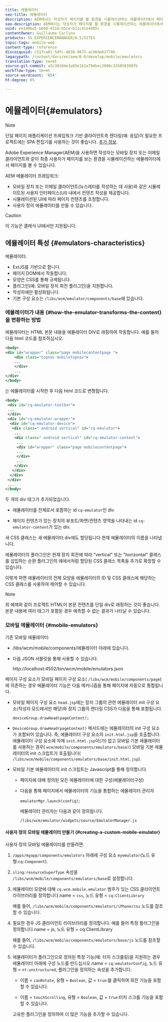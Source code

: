 ```yaml
---
title: 에뮬레이터
seo-title: 에뮬레이터
description: AEM에서는 작성자가 페이지를 볼 환경을 시뮬레이션하는 에뮬레이터에서 페이지를 볼 수 있습니다
seo-description: AEM에서는 작성자가 페이지를 볼 환경을 시뮬레이션하는 에뮬레이터에서 페이지를 볼 수 있습니다
uuid: ee1496a5-be68-4318-b5ce-b11c41e4485c
contentOwner: Guillaume Carlino
products: SG_EXPERIENCEMANAGER/6.5/SITES
topic-tags: mobile-web
content-type: reference
discoiquuid: c51fca81-5dfc-4838-9672-acb6de62778b
legacypath: /content/docs/en/aem/6-0/develop/mobile/emulators
translation-type: tm+mt
source-git-commit: a3c303d4e3a85e1b2e794bec2006c335056309fb
workflow-type: tm+mt
source-wordcount: '654'
ht-degree: 0%

---
```



# 에뮬레이터{#emulators}

>[!NOTE]
>
>단일 페이지 애플리케이션 프레임워크 기반 클라이언트측 렌더링(예: 응답)이 필요한 프로젝트에는 SPA 편집기를 사용하는 것이 좋습니다. [추가 정보](/help/sites-developing/spa-overview.md).

Adobe Experience Manager(AEM)을 사용하면 작성자는 모바일 장치 또는 이메일 클라이언트와 같이 최종 사용자가 페이지를 보는 환경을 시뮬레이션하는 에뮬레이터에서 페이지를 볼 수 있습니다.

AEM 에뮬레이터 프레임워크:

* 모바일 장치 또는 이메일 클라이언트(뉴스레터를 작성하는 데 사용)와 같은 시뮬레이트된 사용자 인터페이스(UI) 내에서 컨텐츠 작성을 제공합니다.
* 시뮬레이션된 UI에 따라 페이지 컨텐츠를 조정합니다.
* 사용자 정의 에뮬레이터를 만들 수 있습니다.

>[!CAUTION]
>
>이 기능은 클래식 UI에서만 지원됩니다.

## 에뮬레이터 특성 {#emulators-characteristics}

에뮬레이터:

* ExtJS를 기반으로 합니다.
* 페이지 DOM에서 작동합니다.
* 모양은 CSS를 통해 규제됩니다.
* 플러그인(예: 모바일 장치 회전 플러그인)을 지원합니다.
* 작성자에만 활성화됩니다.
* 기본 구성 요소는 `/libs/wcm/emulator/components/base`에 있습니다.

### 에뮬레이터가 내용 {#how-the-emulator-transforms-the-content}을 변환하는 방법

에뮬레이터는 HTML 본문 내용을 에뮬레이터 DIV로 래핑하여 작동합니다. 예를 들어 다음 html 코드를 참조하십시오.

```xml
<body>
<div id="wrapper" class="page mobilecontentpage ">
    <div class="topnav mobiletopnav">
    ...
    </div>
    ...
</div>
</body>
```

는 에뮬레이터를 시작한 후 다음 html 코드로 변형됩니다.

```xml
<body>
 <div id="cq-emulator-toolbar">
 ...
 </div>
 <div id="cq-emulator-wrapper">
  <div id="cq-emulator-device">
   <div class=" android vertical" id="cq-emulator">
    ...
    <div class=" android vertical" id="cq-emulator-content">
     ...
     <div id="wrapper" class="page mobilecontentpage">
     ...
     </div>
     ...
    </div>
   </div>
  </div>
 </div>
 ...
</body>
```

두 개의 div 태그가 추가되었습니다.

* 에뮬레이터를 전체로서 포함하는 id `cq-emulator`인 div

* 페이지 컨텐츠가 있는 장치의 뷰포트/화면/컨텐츠 영역을 나타내는 id `cq-emulator-content`가 있는 div.

새 CSS 클래스는 새 에뮬레이터 div에도 할당됩니다.현재 에뮬레이터의 이름을 나타냅니다.

에뮬레이터의 플러그인은 현재 장치 회전에 따라 &quot;vertical&quot; 또는 &quot;horizontal&quot; 클래스를 삽입하는 순환 플러그인의 예에서처럼 할당된 CSS 클래스 목록을 추가로 확장할 수 있습니다.

이렇게 하면 에뮬레이터의 전체 모양을 에뮬레이터의 ID 및 CSS 클래스에 해당하는 CSS 클래스를 사용하여 제어할 수 있습니다.

>[!NOTE]
>
>위 예제와 같이 프로젝트 HTML이 본문 컨텐츠를 단일 div로 래핑하는 것이 좋습니다. 본문 내용에 여러 태그가 포함된 경우 예측할 수 없는 결과가 나타날 수 있습니다.

### 모바일 에뮬레이터 {#mobile-emulators}

기존 모바일 에뮬레이터:

* /libs/wcm/mobile/components/에뮬레이터 아래에 있습니다.
* 다음 JSON 서블릿을 통해 사용할 수 있습니다.

   http://localhost:4502/bin/wcm/mobile/emulators.json

페이지 구성 요소가 모바일 페이지 구성 요소( `/libs/wcm/mobile/components/page`)에 의존하는 경우 에뮬레이터 기능은 다음 메커니즘을 통해 페이지에 자동으로 통합됩니다.

* 모바일 페이지 구성 요소 `head.jsp`에는 장치 그룹의 관련 에뮬레이터 init 구성 요소(작성자 모드에서만 해당)와 장치 그룹의 렌더링 CSS가 다음을 통해 포함됩니다.

   `deviceGroup.drawHead(pageContext);`

* `DeviceGroup.drawHead(pageContext)` 메서드에는 에뮬레이터의 init 구성 요소가 포함되어 있습니다. 즉, 에뮬레이터 구성 요소의 `init.html.jsp`을 호출합니다. 에뮬레이터 구성 요소에 자체 `init.html.jsp`이(가) 없고 모바일 기본 에뮬레이터를 사용하는 경우( `wcm/mobile/components/emulators/base)`) 모바일 기본 에뮬레이터의 init 스크립트가 호출됩니다( `/libs/wcm/mobile/components/emulators/base/init.html.jsp`).

* 모바일 기본 에뮬레이터의 init 스크립트는 Javascript를 통해 정의합니다.

   * 페이지에 대해 정의된 모든 에뮬레이터에 대한 구성(에뮬레이터구성)
   * 다음을 통해 페이지에서 에뮬레이터의 기능을 통합하는 에뮬레이터 관리자

      `emulatorMgr.launch(config)`;

      에뮬레이터 관리자는 다음과 같이 정의됩니다.

      `/libs/wcm/emulator/widgets/source/EmulatorManager.js`

#### 사용자 정의 모바일 에뮬레이터 만들기 {#creating-a-custom-mobile-emulator}

사용자 정의 모바일 에뮬레이터를 만들려면:

1. `/apps/myapp/components/emulators` 아래에 구성 요소 `myemulator`(노드 유형:`cq:Component`).

1. `sling:resourceSuperType` 속성을 `/libs/wcm/mobile/components/emulators/base`로 설정합니다.

1. 에뮬레이터 모양에 대해 `cq.wcm.mobile.emulator` 범주가 있는 CSS 클라이언트 라이브러리를 정의합니다.name = `css`, 노드 유형 = `cq:ClientLibrary`

   예를 들어, `/libs/wcm/mobile/components/emulators/iPhone/css` 노드를 참조할 수 있습니다.

1. 필요한 경우 JS 클라이언트 라이브러리를 정의합니다. 예를 들어 특정 플러그인을 정의합니다.name = js, 노드 유형 = cq:ClientLibrary

   예를 들어, `/libs/wcm/mobile/components/emulators/base/js` 노드를 참조할 수 있습니다.

1. 에뮬레이터가 플러그인으로 정의된 특정 기능(예: 터치 스크롤링)을 지원하는 경우 에뮬레이터 아래에 구성 노드를 만드십시오.name = `cq:emulatorConfig`, 노드 유형 = `nt:unstructured`, 플러그인을 정의하는 속성을 추가합니다.

   * 이름 = `canRotate`, 유형 = `Boolean`, 값 = `true`:를 클릭하여 회전 기능을 포함할 수 있습니다.

   * 이름 = `touchScrolling`, 유형 = `Boolean`, 값 = `true`:터치 스크롤 기능을 포함할 수 있습니다.

   고유한 플러그인을 정의하여 더 많은 기능을 추가할 수 있습니다.

